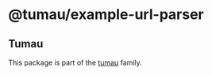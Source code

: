 # @tumau/example-url-parser

## Tumau

This package is part of the [tumau](https://github.com/etienne-dldc/tumau) family.
